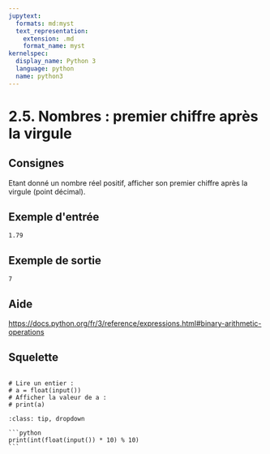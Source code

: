 ```yaml
---
jupytext:
  formats: md:myst
  text_representation:
    extension: .md
    format_name: myst
kernelspec:
  display_name: Python 3
  language: python
  name: python3
---
```


# 2.5. Nombres : premier chiffre après la virgule

## Consignes

Etant donné un nombre réel positif, afficher son premier chiffre après la virgule (point décimal).

## Exemple d'entrée

```
1.79
```

## Exemple de sortie

```
7
```

## Aide

https://docs.python.org/fr/3/reference/expressions.html#binary-arithmetic-operations

## Squelette

```{code-cell} ipython3

# Lire un entier :
# a = float(input())
# Afficher la valeur de a :
# print(a)
```

````{admonition} Cliquez ici pour voir la solution
:class: tip, dropdown

```python
print(int(float(input()) * 10) % 10)
```
````

